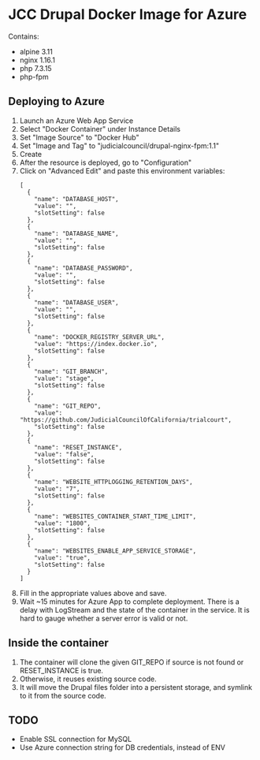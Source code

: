 # JCC Drupal Docker Image for Azure

Contains:
* alpine 3.11
* nginx 1.16.1
* php 7.3.15
* php-fpm

## Deploying to Azure

1. Launch an Azure Web App Service
2. Select "Docker Container" under Instance Details
3. Set "Image Source" to "Docker Hub"
4. Set "Image and Tag" to "judicialcouncil/drupal-nginx-fpm:1.1"
5. Create
6. After the resource is deployed, go to "Configuration"
7. Click on "Advanced Edit" and paste this environment variables:
    ```
    [
      {
        "name": "DATABASE_HOST",
        "value": "",
        "slotSetting": false
      },
      {
        "name": "DATABASE_NAME",
        "value": "",
        "slotSetting": false
      },
      {
        "name": "DATABASE_PASSWORD",
        "value": "",
        "slotSetting": false
      },
      {
        "name": "DATABASE_USER",
        "value": "",
        "slotSetting": false
      },
      {
        "name": "DOCKER_REGISTRY_SERVER_URL",
        "value": "https://index.docker.io",
        "slotSetting": false
      },
      {
        "name": "GIT_BRANCH",
        "value": "stage",
        "slotSetting": false
      },
      {
        "name": "GIT_REPO",
        "value": "https://github.com/JudicialCouncilOfCalifornia/trialcourt",
        "slotSetting": false
      },
      {
        "name": "RESET_INSTANCE",
        "value": "false",
        "slotSetting": false
      },
      {
        "name": "WEBSITE_HTTPLOGGING_RETENTION_DAYS",
        "value": "7",
        "slotSetting": false
      },
      {
        "name": "WEBSITES_CONTAINER_START_TIME_LIMIT",
        "value": "1800",
        "slotSetting": false
      },
      {
        "name": "WEBSITES_ENABLE_APP_SERVICE_STORAGE",
        "value": "true",
        "slotSetting": false
      }
    ]
    ```
8. Fill in the appropriate values above and save.
9. Wait ~15 minutes for Azure App to complete deployment.  There is a delay with LogStream and the state of the container in the service.  It is hard to gauge whether a server error is valid or not.

## Inside the container

1. The container will clone the given GIT_REPO if source is not found or RESET_INSTANCE is true.
2. Otherwise, it reuses existing source code.
3. It will move the Drupal files folder into a persistent storage, and symlink to it from the source code.

## TODO
* Enable SSL connection for MySQL
* Use Azure connection string for DB credentials, instead of ENV